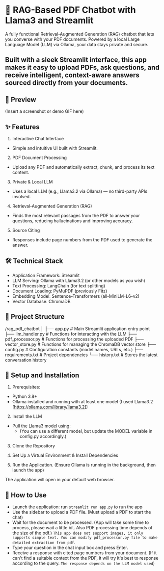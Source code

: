 # 🧠 RAG-Based PDF Chatbot with Llama3 and Streamlit

A fully functional Retrieval-Augmented Generation (RAG) chatbot that lets you converse with your PDF documents. Powered by a local Large Language Model (LLM) via Ollama, your data stays private and secure.

## Built with a sleek Streamlit interface, this app makes it easy to upload PDFs, ask questions, and receive intelligent, context-aware answers sourced directly from your documents.

## 📸 Preview
(Insert a screenshot or demo GIF here)

## ✨ Features
1. Interactive Chat Interface
  - Simple and intuitive UI built with Streamlit.

2. PDF Document Processing
  - Upload any PDF and automatically extract, chunk, and process its text content.

3. Private & Local LLM
  - Uses a local LLM (e.g., Llama3.2 via Ollama) — no third-party APIs involved.

4. Retrieval-Augmented Generation (RAG)
  - Finds the most relevant passages from the PDF to answer your questions, reducing hallucinations and improving accuracy.

5. Source Citing
  - Responses include page numbers from the PDF used to generate the answer.

## 🛠️ Technical Stack
- Application Framework: Streamlit
- LLM Serving: Ollama with Llama3.2 (or other models as you wish)
- Text Processing: LangChain (for text splitting)
- Document Loading: PyMuPDF (previously Fitz)
- Embedding Model: Sentence-Transformers (all-MiniLM-L6-v2)
- Vector Database: ChromaDB

## 📁 Project Structure
/rag_pdf_chatbot
│
├── app.py              # Main Streamlit application entry point
├── llm_handler.py      # Functions for interacting with the LLM
├── pdf_processor.py    # Functions for processing the uploaded PDF
├── vector_store.py     # Functions for managing the ChromaDB vector store
├── config.py           # Configuration constants (model names, URLs, etc.)
├── requirements.txt    # Project dependencies
└── history.txt         # Stores the latest conversation history

## 🚀 Setup and Installation
1. Prerequisites:
- Python 3.8+
- Ollama installed and running with at least one model (I used Llama3.2 [https://ollama.com/library/llama3.2])

2. Install the LLM
- Pull the Llama3 model using:
    - (You can use a different model, but update the MODEL variable in config.py accordingly.)

3. Clone the Repository

4. Set Up a Virtual Environment & Install Dependencies

5. Run the Application. (Ensure Ollama is running in the background, then launch the app)

The application will open in your default web browser.

## 💬 How to Use
- Launch the application: run `streamlit run app.py` to run the app
- Use the sidebar to upload a PDF file. (Must upload a PDF to start the chat)
- Wait for the document to be processed. (App will take some time to process, please wait a little bit. Also PDF processing time depends of the size of the pdf.) `This app does not support images, it only supports simple text. You can modify pdf_processor.py file to make detailed extraction from pdf`.
- Type your question in the chat input box and press Enter.
- Receive a response with cited page numbers from your document. (If it can't find a suitable context from the PDF, it will try it's best to response according to the query. `The response depends on the LLM model used`)

